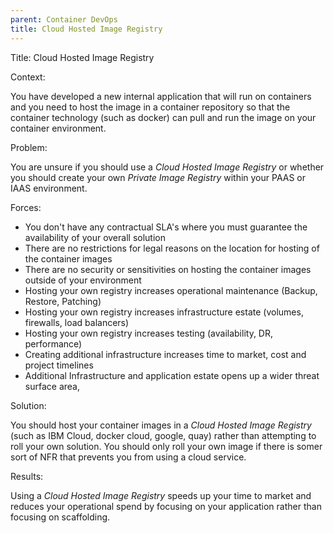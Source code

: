 ```yaml
---
parent: Container DevOps
title: Cloud Hosted Image Registry
---
```

Title: Cloud Hosted Image Registry

Context:

You have developed a new internal application that will run on containers and you need to host the image in a container repository so that the container technology \(such as docker\) can pull and run the image on your container environment.

Problem:

You are unsure if you should use a _Cloud Hosted Image Registry_ or whether you should create your own _Private Image Registry_ within your PAAS or IAAS environment.

Forces:

* You don't have any contractual SLA's where you must guarantee the availability of your overall solution
* There are no restrictions for legal reasons on the location for hosting of the container images
* There are no security or sensitivities on hosting the container images outside of your environment
* Hosting your own registry increases operational maintenance \(Backup, Restore, Patching\)
* Hosting your own registry increases infrastructure estate \(volumes, firewalls, load balancers\)
* Hosting your own registry increases testing \(availability, DR, performance\)
* Creating additional infrastructure increases time to market, cost and project timelines
* Additional Infrastructure and application estate opens up a wider threat surface area,

Solution:

You should host your container images in a _Cloud Hosted Image Registry_ \(such as IBM Cloud, docker cloud, google, quay\) rather than attempting to roll your own solution.  You should only roll your own image if there is somer sort of NFR that prevents you from using a cloud service.

Results:

Using a _Cloud Hosted Image Registry_ speeds up your time to market and reduces your operational spend by focusing on your application rather than focusing on scaffolding.

